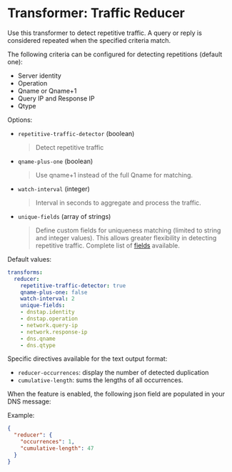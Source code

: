 
# Transformer: Traffic Reducer

Use this transformer to detect repetitive traffic.
A query or reply is considered repeated  when the specified criteria match.

The following criteria can be configured for detecting repetitions (default one):

- Server identity
- Operation
- Qname or Qname+1
- Query IP and Response IP
- Qtype

Options:

* `repetitive-traffic-detector` (boolean)
  > Detect repetitive traffic

* `qname-plus-one` (boolean)
  > Use qname+1 instead of the full Qname for matching.

* `watch-interval` (integer)
  > Interval in seconds to aggregate and process the traffic.

* `unique-fields` (array of strings)  
  > Define custom fields for uniqueness matching (limited to string and integer values). 
  > This allows greater flexibility in detecting repetitive traffic.
  > Complete list of [fields](../dnsconversions.md#json-encoding) available.

Default values:

```yaml
transforms:
  reducer:
    repetitive-traffic-detector: true
    qname-plus-one: false
    watch-interval: 2
    unique-fields:
    - dnstap.identity
    - dnstap.operation
    - network.query-ip
    - network.response-ip
    - dns.qname
    - dns.qtype
```

Specific directives available for the text output format:

* `reducer-occurrences`: display the number of detected duplication
* `cumulative-length`: sums the lengths of all occurrences.

When the feature is enabled, the following json field are populated in your DNS message:

Example:

```json
{
  "reducer": {
    "occurrences": 1,
    "cumulative-length": 47
  }
}
```
